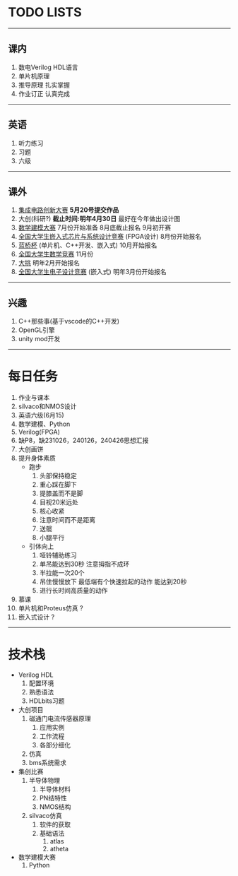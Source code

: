 # TODO LISTS
---
## 课内
1. 数电Verilog HDL语言
2. 单片机原理
3. 推导原理 扎实掌握
4. 作业订正 认真完成
---
## 英语
1. 听力练习
2. 习题
3. 六级
---
## 课外
1. [集成电路创新大赛](http://univ.ciciec.com/)                             __5月20号提交作品__
2. 大创(科研?)                                                            __截止时间:明年4月30日__ 最好在今年做出设计图
3. [数学建模大赛](http://www.mcm.edu.cn/index_cn.html)                     7月份开始准备 8月底截止报名 9月初开赛
4. [全国大学生嵌入式芯片与系统设计竞赛](http://fpgachina.cn/)                (FPGA设计) 8月份开始报名
5. [蓝桥杯](https://dasai.lanqiao.cn/)                                    (单片机、C++开发、嵌入式) 10月开始报名
6. [全国大学生数学竞赛](http://www.cmathc.cn/)                             11月份
7. [大挑](http://www.tiaozhanbei.net/)                                    明年2月开始报名
8. [全国大学生电子设计竞赛](https://www.nuedc-training.com.cn/index/news)  (嵌入式) 明年3月份开始报名
---
## 兴趣
1. C++那些事(基于vscode的C++开发)
2. OpenGL引擎
3. unity mod开发
---
# 每日任务
1. 作业与课本
2. silvaco和NMOS设计
3. 英语六级(6月15)
4. 数学建模、Python
5. Verilog(FPGA)
6. 缺P8，缺231026，240126，240426思想汇报
7. 大创画饼
8. 提升身体素质
   * 跑步
     1. 头部保持稳定
     2. 重心踩在脚下
     3. 提膝盖而不是脚
     4. 目视20米远处
     5. 核心收紧
     6. 注意时间而不是距离
     7. 送髋
     8. 小腿平行
   * 引体向上
     1. 哑铃辅助练习
     2. 单吊能达到30秒 注意拇指不成环
     3. 半拉能一次20个
     4. 吊住慢慢放下 最低端有个快速拉起的动作 能达到20秒
     5. 进行长时间高质量的动作
9. 慕课
10. 单片机和Proteus仿真 ?
11. 嵌入式设计 ?
---
# 技术栈
* Verilog HDL
  1. 配置环境
  2. 熟悉语法
  3. HDLbits习题
* 大创项目
  1. 磁通门电流传感器原理
     1. 应用实例
     2. 工作流程
     3. 各部分细化
  2. 仿真
  3. bms系统需求
* 集创比赛
  1. 半导体物理
     1. 半导体材料
     2. PN结特性
     3. NMOS结构
  2. silvaco仿真
     1. 软件的获取
     2. 基础语法
        1. atlas
        2. atheta
* 数学建模大赛
  1. Python